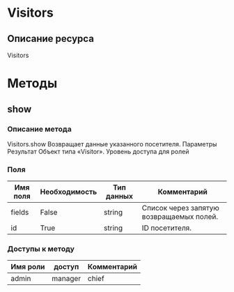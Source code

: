 # Visitors
## Описание ресурса
Visitors
# Методы
## show
### Описание метода
Visitors.show
Возвращает данные указанного посетителя.
Параметры
Результат
Объект типа «Visitor».
Уровень доступа для ролей


### Поля
| Имя поля | Необходимость | Тип данных | Комментарий |
|---|---|---|---|
|fields|False|string|Список через запятую возвращаемых полей.<br/>|
|id|True|string|ID посетителя.<br/>|
### Доступы к методу
| Имя роли | доступ | Комментарий |
|---|---|---|
|admin|manager|chief|chief_partner|operator|admin_partner